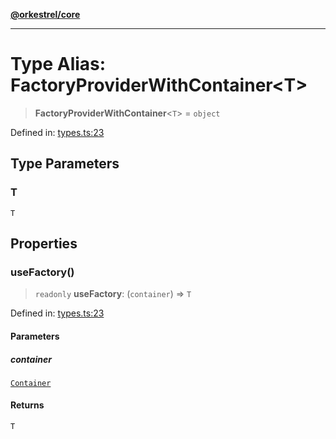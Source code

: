 [**@orkestrel/core**](../index.md)

***

# Type Alias: FactoryProviderWithContainer\<T\>

> **FactoryProviderWithContainer**\<`T`\> = `object`

Defined in: [types.ts:23](https://github.com/orkestrel/core/blob/36bb4ac962a6eb83d3b3b7e1d15ed7b2fd751427/src/types.ts#L23)

## Type Parameters

### T

`T`

## Properties

### useFactory()

> `readonly` **useFactory**: (`container`) => `T`

Defined in: [types.ts:23](https://github.com/orkestrel/core/blob/36bb4ac962a6eb83d3b3b7e1d15ed7b2fd751427/src/types.ts#L23)

#### Parameters

##### container

[`Container`](../classes/Container.md)

#### Returns

`T`
